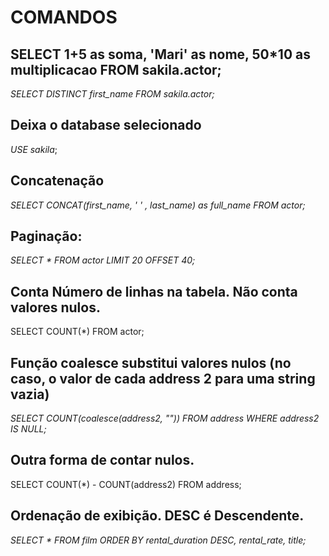 # COMANDOS  
## SELECT 1+5 as soma, 'Mari' as nome, 50*10 as multiplicacao FROM sakila.actor;
*SELECT DISTINCT first_name FROM sakila.actor;*

## Deixa o database selecionado
*USE sakila*;

## Concatenação
*SELECT CONCAT(first_name, ' ' , last_name) as full_name FROM actor;*

## Paginação: 
*SELECT * FROM actor  LIMIT 20 OFFSET 40;*

## Conta Número de linhas na tabela. Não conta valores nulos.
SELECT COUNT(*) FROM actor; 

## Função coalesce substitui valores nulos (no caso, o valor de cada address 2 para uma string vazia)
*SELECT COUNT(coalesce(address2, "")) FROM address WHERE address2 IS NULL;*

## Outra forma de contar nulos.
SELECT COUNT(*) - COUNT(address2) FROM address;

## Ordenação de exibição. DESC é Descendente. 
*SELECT * FROM film ORDER BY rental_duration DESC, rental_rate, title;*

